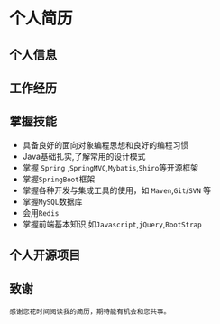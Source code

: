 # 个人简历
## 个人信息

## 工作经历

## 掌握技能
+ 具备良好的面向对象编程思想和良好的编程习惯
+ Java基础扎实,了解常用的设计模式
+ 掌握 `Spring` ,`SpringMVC`,`Mybatis`,`Shiro`等开源框架
+ 掌握`SpringBoot`框架
+ 掌握各种开发与集成工具的使用，如 `Maven`,`Git`/`SVN` 等
+ 掌握`MySQL`数据库
+ 会用`Redis`
+ 掌握前端基本知识,如`Javascript`,`jQuery`,`BootStrap`
## 个人开源项目

## 致谢
```
感谢您花时间阅读我的简历，期待能有机会和您共事。

```
